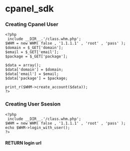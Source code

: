 # cpanel_sdk

### Creating Cpanel User ###
```
<?php
 include __DIR__.'/class.whm.php';
$WHM = new WHM( false , '1.1.1.1' , 'root' , 'pass' );
$domain = $_GET['domain'];
$email = $_GET['email'];
$package = $_GET['package'];

$data = array();
$data['domain'] = $domain;
$data['email'] = $email;
$data['package'] = $package;

print_r($WHM->create_account($data));
?>
```

### Creating User Ssesion ###
```
<?php
 include __DIR__.'/class.whm.php';
$WHM = new WHM( false , '1.1.1.1' , 'root' , 'pass' );
echo $WHM->login_with_user();
?>
```
#### RETURN login url ####

